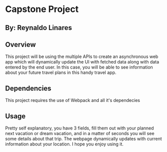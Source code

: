 # Capstone Project

## By: Reynaldo Linares

## Overview
This project will be using the multiple APIs to create an asynchronous web app which will dynamically update the UI with fetched data along with data entered by the end user. In this case, you will be able to see information about your future travel plans in this handy travel app.

## Dependencies
This project requires the use of Webpack and all it's dependecies

## Usage
Pretty self explanatory, you have 3 fields, fill them out with your planned next vacation or dream vacation, and in a matter of seconds you will see some details about that trip. The webpage dynamically updates with current information about your location. I hope you enjoy using it.